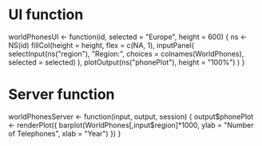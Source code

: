 # UI function
worldPhonesUI <- function(id, selected = "Europe", height = 600) {
  ns <- NS(id)
  fillCol(height = height, flex = c(NA, 1), 
    inputPanel(
      selectInput(ns("region"), "Region:", 
                  choices = colnames(WorldPhones),
                  selected = selected)
    ),
    plotOutput(ns("phonePlot"), height = "100%")
  )
}

# Server function
worldPhonesServer <- function(input, output, session) {
  output$phonePlot <- renderPlot({
    barplot(WorldPhones[,input$region]*1000, 
            ylab = "Number of Telephones", xlab = "Year")
  })
}